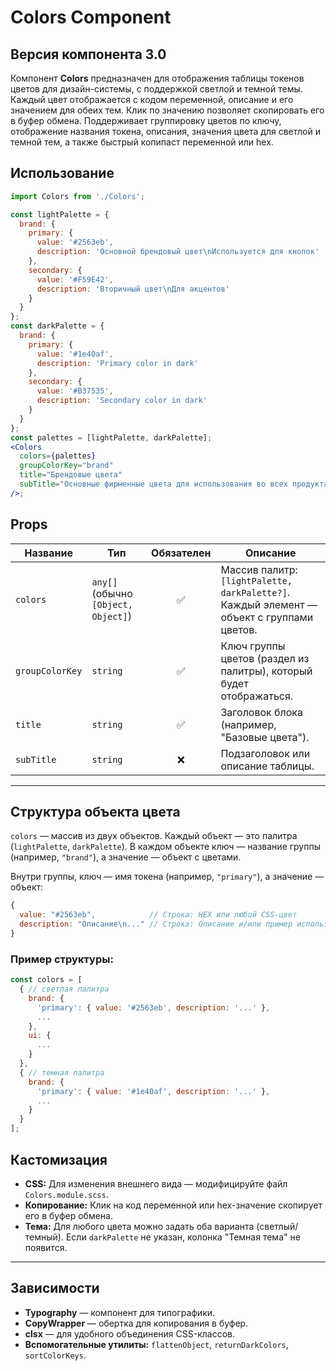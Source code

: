 # Colors Component

## Версия компонента 3.0

Компонент **Colors** предназначен для отображения таблицы токенов цветов для дизайн-системы, с поддержкой светлой и темной темы. Каждый цвет отображается с кодом переменной, описание и его значением для обеих тем. Клик по значению позволяет скопировать его в буфер обмена. Поддерживает группировку цветов по ключу, отображение названия токена, описания, значения цвета для светлой и темной тем, а также быстрый копипаст переменной или hex.

## Использование

```jsx
import Colors from './Colors';

const lightPalette = {
  brand: {
    primary: {
      value: '#2563eb',
      description: 'Основной брендовый цвет\nИспользуется для кнопок'
    },
    secondary: {
      value: '#F59E42',
      description: 'Вторичный цвет\nДля акцентов'
    }
  }
};
const darkPalette = {
  brand: {
    primary: {
      value: '#1e40af',
      description: 'Primary color in dark'
    },
    secondary: {
      value: '#B37535',
      description: 'Secondary color in dark'
    }
  }
};
const palettes = [lightPalette, darkPalette];
<Colors
  colors={palettes}
  groupColorKey="brand"
  title="Брендовые цвета"
  subTitle="Основные фирменные цвета для использования во всех продуктах."
/>;
```

## Props

| Название | Тип | Обязателен | Описание |
| --- | --- | :-: | --- |
| `colors` | `any[]` (обычно `[Object, Object]`) | ✅ | Массив палитр: `[lightPalette, darkPalette?]`. Каждый элемент — объект с группами цветов. |
| `groupColorKey` | `string` | ✅ | Ключ группы цветов (раздел из палитры), который будет отображаться. |
| `title` | `string` | ✅ | Заголовок блока (например, "Базовые цвета"). |
| `subTitle` | `string` | ❌ | Подзаголовок или описание таблицы. |

---

## Структура объекта цвета

`colors` — массив из двух объектов. Каждый объект — это палитра (`lightPalette`, `darkPalette`). В каждом объекте ключ — название группы (например, `"brand"`), а значение — объект с цветами.

Внутри группы, ключ — имя токена (например, `"primary"`), а значение — объект:

```js
{
  value: "#2563eb",            // Строка: HEX или любой CSS-цвет
  description: "Описание\n..." // Строка: Описание и/или пример использования (может быть многострочным)
}

```

### Пример структуры:

```jsx
const colors = [
  { // светлая палитра
    brand: {
      'primary': { value: '#2563eb', description: '...' },
      ...
    },
    ui: {
      ...
    }
  },
  { // темная палитра
    brand: {
      'primary': { value: '#1e40af', description: '...' },
      ...
    }
  }
];
```

## Кастомизация

- **CSS:** Для изменения внешнего вида — модифицируйте файл `Colors.module.scss`.
- **Копирование:** Клик на код переменной или hex-значение скопирует его в буфер обмена.
- **Тема:** Для любого цвета можно задать оба варианта (светлый/темный). Если `darkPalette` не указан, колонка "Темная тема" не появится.

---

## Зависимости

- **Typography** — компонент для типографики.
- **CopyWrapper** — обертка для копирования в буфер.
- **clsx** — для удобного объединения CSS-классов.
- **Вспомогательные утилиты:** `flattenObject`, `returnDarkColors`, `sortColorKeys`.
